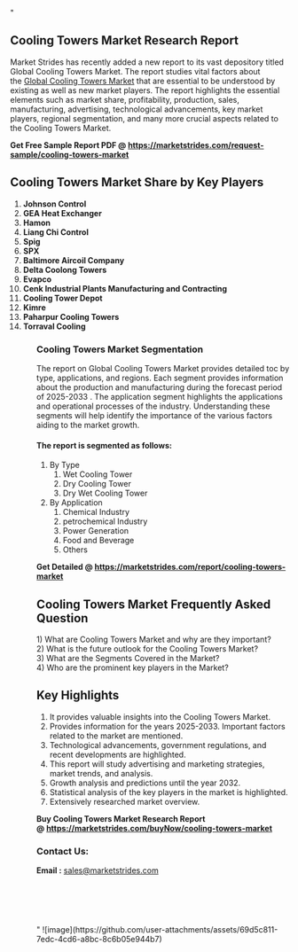 "<h2>Cooling Towers Market Research Report</h2>
<p>Market Strides has recently added a new report to its vast depository titled Global Cooling Towers Market. The report studies vital factors about the&nbsp;<a href=https://marketstrides.com/report/cooling-towers-market>Global Cooling Towers Market</a>&nbsp;that are essential to be understood by existing as well as new market players. The report highlights the essential elements such as market share, profitability, production, sales, manufacturing, advertising, technological advancements, key market players, regional segmentation, and many more crucial aspects related to the Cooling Towers Market.</p>
<p><strong>Get Free Sample Report PDF @&nbsp;<a href=https://marketstrides.com/request-sample/cooling-towers-market>https://marketstrides.com/request-sample/cooling-towers-market</a></strong></p>
<h2><strong>Cooling Towers Market Share by Key Players</strong></h2>
<p><strong><ol><li>
Johnson Control</li><li>GEA Heat Exchanger</li><li>Hamon</li><li>Liang Chi Control</li><li>Spig</li><li>SPX</li><li>Baltimore Aircoil Company</li><li>Delta Coolong Towers</li><li>Evapco</li><li>Cenk Industrial Plants Manufacturing and Contracting</li><li>Cooling Tower Depot</li><li>Kimre</li><li>Paharpur Cooling Towers</li><li>Torraval Cooling


</li><ol></strong></p>
<h3><strong>Cooling Towers Market Segmentation</strong></h3>
<p>The report on Global Cooling Towers Market provides detailed toc by type, applications, and regions. Each segment provides information about the production and manufacturing during the forecast period of 2025-2033
. The application segment highlights the applications and operational processes of the industry. Understanding these segments will help identify the importance of the various factors aiding to the market growth.</p>
<h4>The report is segmented as follows:</h4>
<p><ol><li>By Type<ol><li>Wet Cooling Tower</li><li>Dry Cooling Tower</li><li>Dry Wet Cooling Tower</li></ol></li><li>By Application<ol><li>Chemical Industry</li><li>petrochemical Industry</li><li>Power Generation</li><li>Food and Beverage</li><li>Others</li></ol></li></ol></p>
<p><strong>Get Detailed @&nbsp;<a href=https://marketstrides.com/report/cooling-towers-market>https://marketstrides.com/report/cooling-towers-market</a></strong></p>
<h2 class=""clr-white mb-3""><strong>Cooling Towers Market Frequently Asked Question</strong></h2>
<div class=""card-header"">1) What are&nbsp;Cooling Towers Market and why are they important?
<div class=""card"">
<div class=""card-header"">2) What is the future outlook for the Cooling Towers Market?</div>
</div>
</div>
<div class=""card-header"">3) What are the Segments Covered in the Market?</div>
<div class=""card-header"">4) Who are the prominent key players in the Market?</div>
<h2><strong>Key Highlights</strong></h2>
<div class=""card-header"">
<ol>
<li>It provides valuable insights into the Cooling Towers Market.</li>
<li>Provides information for the years 2025-2033. Important factors related to the market are mentioned.</li>
<li>Technological advancements, government regulations, and recent developments are highlighted.</li>
<li>This report will study advertising and marketing strategies, market trends, and analysis.</li>
<li>Growth analysis and predictions until the year 2032.</li>
<li>Statistical analysis of the key players in the market is highlighted.</li>
<li>Extensively researched market overview.</li>
</ol>
<p><strong>Buy Cooling Towers Market Research Report @&nbsp;<a href=https://marketstrides.com/buyNow/cooling-towers-market>https://marketstrides.com/buyNow/cooling-towers-market</a></strong></p>
<h3>Contact Us:</h3>
<p><strong>Email :</strong> <a href=mailto:sales@marketstrides.com>sales@marketstrides.com</a></p>
</div>
<p>&nbsp;</p>
<h3>&nbsp;</h3>"
![image](https://github.com/user-attachments/assets/69d5c811-7edc-4cd6-a8bc-8c6b05e944b7)
